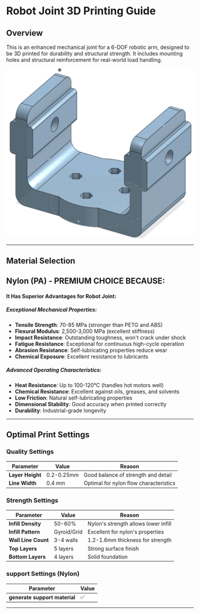 # Robot Joint 3D Printing Guide

## Overview
This is an enhanced mechanical joint for a 6-DOF robotic arm, designed to be 3D printed for durability and structural strength. It includes mounting holes and structural reinforcement for real-world load handling.

![photo](joint-3.png)

---

## Material Selection

## **Nylon (PA) - PREMIUM CHOICE BECAUSE:**

#### It Has Superior Advantages for Robot Joint:

##### Exceptional Mechanical Properties:
- **Tensile Strength**: 70-85 MPa (stronger than PETG and ABS)
- **Flexural Modulus**: 2,500-3,000 MPa (excellent stiffness)
- **Impact Resistance**: Outstanding toughness, won't crack under shock
- **Fatigue Resistance**: Exceptional for continuous high-cycle operation
- **Abrasion Resistance**: Self-lubricating properties reduce wear
- **Chemical Exposure**: Excellent resistance to lubricants

  
##### Advanced Operating Characteristics:
- **Heat Resistance**: Up to 100-120°C (handles hot motors well)
- **Chemical Resistance**: Excellent against oils, greases, and solvents
- **Low Friction**: Natural self-lubricating properties
- **Dimensional Stability**: Good accuracy when printed correctly
- **Durability**: Industrial-grade longevity

---

## Optimal Print Settings

### Quality Settings

| Parameter | Value | Reason |
|-----------|-------|---------|
| **Layer Height** | 0.2-0.25mm | Good balance of strength and detail |
| **Line Width** | 0.4 mm | Optimal for nylon flow characteristics |


### Strength Settings

| Parameter | Value | Reason |
|-----------|-------|---------|
| **Infill Density** | 50-60% | Nylon's strength allows lower infill |
| **Infill Pattern** | Gyroid/Grid | Excellent for nylon's properties |
| **Wall Line Count** | 3-4 walls | 1.2-1.6mm thickness for strength |
| **Top Layers** | 5 layers | Strong surface finish |
| **Bottom Layers** | 4 layers | Solid foundation |


### support Settings (Nylon)
| Parameter | Value |
|-----------|-------|
| **generate support material** | ✅ | 

---

